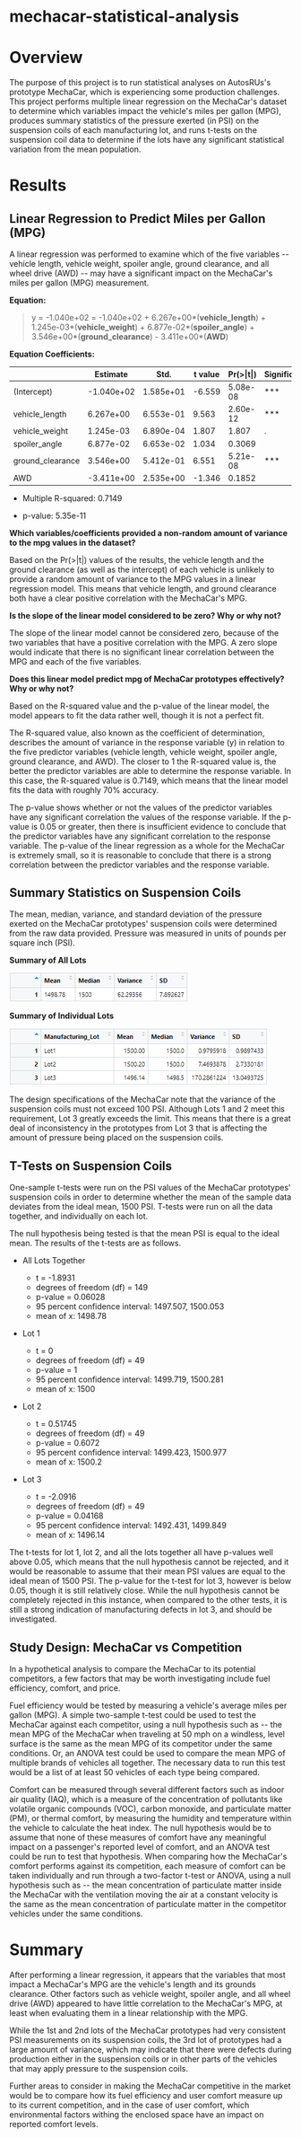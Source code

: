 # mechacar-statistical-analysis

# Overview
The purpose of this project is to run statistical analyses on AutosRUs's prototype MechaCar, which is experiencing some production challenges. This project performs multiple linear regression on the MechaCar's dataset to determine which variables impact the vehicle's miles per gallon (MPG), produces summary statistics of the pressure exerted (in PSI) on the suspension coils of each manufacturing lot, and runs t-tests on the suspension coil data to determine if the lots have any significant statistical variation from the mean population.

# Results

## Linear Regression to Predict Miles per Gallon (MPG)
A linear regression was performed to examine which of the five variables -- vehicle length, vehicle weight, spoiler angle, ground clearance, and all wheel drive (AWD) -- may have a significant impact on the MechaCar's miles per gallon (MPG) measurement.

**Equation:**

>y = -1.040e+02 = -1.040e+02 + 6.267e+00*(**vehicle_length**) + 1.245e-03*(**vehicle_weight**) + 6.877e-02*(**spoiler_angle**) + 3.546e+00*(**ground_clearance**) - 3.411e+00*(**AWD**)

**Equation Coefficients:**

|                  | Estimate   | Std.      | t value | Pr(>\|t\|) | Significance |
|------------------|------------|-----------|---------|------------|--------------|
| (Intercept)      | -1.040e+02 | 1.585e+01 | -6.559  | 5.08e-08   | ***          |
| vehicle_length   | 6.267e+00  | 6.553e-01 | 9.563   | 2.60e-12   | ***          |
| vehicle_weight   | 1.245e-03  | 6.890e-04 | 1.807   | 1.807      | .            |
| spoiler_angle    | 6.877e-02  | 6.653e-02 | 1.034   | 0.3069     |              |
| ground_clearance | 3.546e+00  | 5.412e-01 | 6.551   | 5.21e-08   | ***          |
| AWD              | -3.411e+00 | 2.535e+00 | -1.346  | 0.1852     |              |

- Multiple R-squared:  0.7149

- p-value: 5.35e-11

**Which variables/coefficients provided a non-random amount of variance to the mpg values in the dataset?**

Based on the Pr(>|t|) values of the results, the vehicle length and the ground clearance (as well as the intercept) of each vehicle is unlikely to provide a random amount of variance to the MPG values in a linear regression model. This means that vehicle length, and ground clearance both have a clear positive correlation with the MechaCar's MPG.

**Is the slope of the linear model considered to be zero? Why or why not?**

The slope of the linear model cannot be considered zero, because of the two variables that have a positive correlation with the MPG. A zero slope would indicate that there is no significant linear correlation between the MPG and each of the five variables.

**Does this linear model predict mpg of MechaCar prototypes effectively? Why or why not?**

Based on the R-squared value and the p-value of the linear model, the model appears to fit the data rather well, though it is not a perfect fit.

The R-squared value, also known as the coefficient of determination, describes the amount of variance in the response variable (y) in relation to the five predictor variables (vehicle length, vehicle weight, spoiler angle, ground clearance, and AWD). The closer to 1 the R-squared value is, the better the predictor variables are able to determine the response variable. In this case, the R-squared value is 0.7149, which means that the linear model fits the data with roughly 70% accuracy. 

The p-value shows whether or not the values of the predictor variables have any significant correlation the values of the response variable. If the p-value is 0.05 or greater, then there is insufficient evidence to conclude that the predictor variables have any significant correlation to the response variable. The p-value of the linear regression as a whole for the MechaCar is extremely small, so it is reasonable to conclude that there is a strong correlation between the predictor variables and the response variable.

## Summary Statistics on Suspension Coils
The mean, median, variance, and standard deviation of the pressure exerted on the MechaCar prototypes' suspension coils were determined from the raw data provided. Pressure was measured in units of pounds per square inch (PSI).

**Summary of All Lots**

![Total Summary](Images/total_summary.PNG)

**Summary of Individual Lots**

![Lot Summary](Images/lot_summary.PNG)

The design specifications of the MechaCar note that the variance of the suspension coils must not exceed 100 PSI. Although Lots 1 and 2 meet this requirement, Lot 3 greatly exceeds the limit. This means that there is a great deal of inconsistency in the prototypes from Lot 3 that is affecting the amount of pressure being placed on the suspension coils.

## T-Tests on Suspension Coils
One-sample t-tests were run on the PSI values of the MechaCar prototypes' suspension coils in order to determine whether the mean of the sample data deviates from the ideal mean, 1500 PSI. T-tests were run on all the data together, and individually on each lot.

The null hypothesis being tested is that the mean PSI is equal to the ideal mean. The results of the t-tests are as follows.

- All Lots Together
	- t = -1.8931
	- degrees of freedom (df) = 149
	- p-value = 0.06028
	- 95 percent confidence interval: 1497.507, 1500.053
	- mean of x: 1498.78

- Lot 1
	- t = 0
	- degrees of freedom (df) = 49
	- p-value = 1
	- 95 percent confidence interval: 1499.719, 1500.281
	- mean of x: 1500

- Lot 2
	- t = 0.51745
	- degrees of freedom (df) = 49
	- p-value = 0.6072
	- 95 percent confidence interval: 1499.423, 1500.977
	- mean of x: 1500.2

- Lot 3
	- t = -2.0916
	- degrees of freedom (df) = 49
	- p-value = 0.04168
	- 95 percent confidence interval: 1492.431, 1499.849
	- mean of x: 1496.14

The t-tests for lot 1, lot 2, and all the lots together all have p-values well above 0.05, which means that the null hypothesis cannot be rejected, and it would be reasonable to assume that their mean PSI values are equal to the ideal mean of 1500 PSI. The p-value for the t-test for lot 3, however is below 0.05, though it is still relatively close. While the null hypothesis cannot be completely rejected in this instance, when compared to the other tests, it is still a strong indication of manufacturing defects in lot 3, and should be investigated.

## Study Design: MechaCar vs Competition
In a hypothetical analysis to compare the MechaCar to its potential competitors, a few factors that may be worth investigating include fuel efficiency, comfort, and price.

Fuel efficiency would be tested by measuring a vehicle's average miles per gallon (MPG). A simple two-sample t-test could be used to test the MechaCar against each competitor, using a null hypothesis such as -- the mean MPG of the MechaCar when traveling at 50 mph on a windless, level surface is the same as the mean MPG of its competitor under the same conditions. Or, an ANOVA test could be used to compare the mean MPG of multiple brands of vehicles all together. The necessary data to run this test would be a list of at least 50 vehicles of each type being compared.

Comfort can be measured through several different factors such as indoor air quality (IAQ), which is a measure of the concentration of pollutants like volatile organic compounds (VOC), carbon monoxide, and particulate matter (PM), or thermal comfort, by measuring the humidity and temperature within the vehicle to calculate the heat index. The null hypothesis would be to assume that none of these measures of comfort have any meaningful impact on a passenger's reported level of comfort, and an ANOVA test could be run to test that hypothesis. When comparing how the MechaCar's comfort performs against its competition, each measure of comfort can be taken individually and run through a two-factor t-test or ANOVA, using a null hypothesis such as -- the mean concentration of particulate matter inside the MechaCar with the ventilation moving the air at a constant velocity is the same as the mean concentration of particulate matter in the competitor vehicles under the same conditions.

# Summary
After performing a linear regression, it appears that the variables that most impact a MechaCar's MPG are the vehicle's length and its grounds clearance. Other factors such as vehicle weight, spoiler angle, and all wheel drive (AWD) appeared to have little correlation to the MechaCar's MPG, at least when evaluating them in a linear relationship with the MPG.

While the 1st and 2nd lots of the MechaCar prototypes had very consistent PSI measurements on its suspension coils, the 3rd lot of prototypes had a large amount of variance, which may indicate that there were defects during production either in the suspension coils or in other parts of the vehicles that may apply pressure to the suspension coils.

Further areas to consider in making the MechaCar competitive in the market would be to compare how its fuel efficiency and user comfort measure up to its current competition, and in the case of user comfort, which environmental factors withing the enclosed space have an impact on reported comfort levels.
